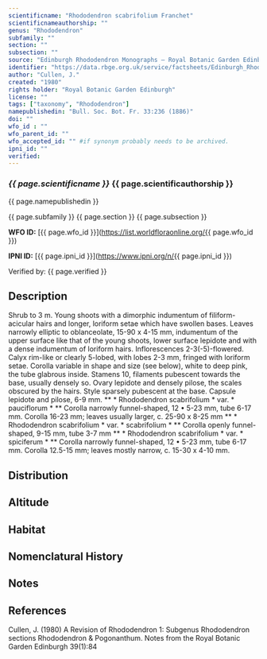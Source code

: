 ```yaml
---
scientificname: "Rhododendron scabrifolium Franchet"
scientificnameauthorship: ""
genus: "Rhododendron"
subfamily: ""
section: ""
subsection: ""
source: "Edinburgh Rhododendron Monographs – Royal Botanic Garden Edinburgh"
identifier: "https://data.rbge.org.uk/service/factsheets/Edinburgh_Rhododendron_Monographs.xhtml"
author: "Cullen, J."
created: "1980"
rights holder: "Royal Botanic Garden Edinburgh"
license: ""
tags: ["taxonomy", "Rhododendron"]
namepublishedin: "Bull. Soc. Bot. Fr. 33:236 (1886)"
doi: ""
wfo_id : ""
wfo_parent_id: ""
wfo_accepted_id: "" #if synonym probably needs to be archived.                      
ipni_id: ""
verified:
---
```

### _{{ page.scientificname }}_ {{ page.scientificauthorship }}
 {{ page.namepublishedin }}

{{ page.subfamily }} {{ page.section }} {{ page.subsection }}

**WFO ID:** [{{ page.wfo_id }}](https://list.worldfloraonline.org/{{ page.wfo_id }})

**IPNI ID:** [{{ page.ipni_id }}](https://www.ipni.org/n/{{ page.ipni_id }})

Verified by: {{ page.verified }}



## Description
Shrub to 3 m. Young shoots with a dimorphic indumentum of filiform-acicular hairs and longer, loriform setae which have swollen bases. Leaves narrowly elliptic to oblanceolate, 15-90 x 4-15 mm, indumentum of the upper surface like that of the young shoots, lower surface lepidote and with a dense indumentum of loriform hairs. Inflorescences 2-3(-5)-flowered. Calyx rim-like or clearly 5-lobed, with lobes 2-3 mm, fringed with loriform setae. Corolla variable in shape and size (see below), white to deep pink, the tube glabrous inside. Stamens 10, filaments pubescent towards the base, usually densely so. Ovary lepidote and densely pilose, the scales obscured by the hairs. Style sparsely pubescent at the base. Capsule lepidote and pilose, 6-9 mm. ** * Rhododendron scabrifolium * var. * pauciflorum * ** Corolla narrowly funnel-shaped, 12 • 5-23 mm, tube 6-17 mm. Corolla 16-23 mm; leaves usually larger, c. 25-90 x 8-25 mm ** * Rhododendron scabrifolium * var. * scabrifolium * ** Corolla openly funnel-shaped, 9-15 mm, tube 3-7 mm ** * Rhododendron scabrifolium * var. * spiciferum * ** Corolla narrowly funnel-shaped, 12 • 5-23 mm, tube 6-17 mm. Corolla 12.5-15 mm; leaves mostly narrow, c. 15-30 x 4-10 mm.

## Distribution


## Altitude


## Habitat


## Nomenclatural History

                       
## Notes


## References

Cullen, J. (1980) A Revision of Rhododendron 1: Subgenus Rhododendron sections Rhododendron & Pogonanthum. Notes from the Royal Botanic Garden Edinburgh 39(1):84
